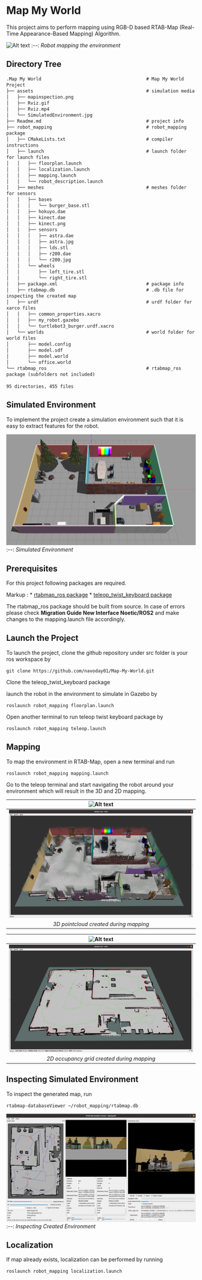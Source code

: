 # Map My World

This project aims to perform mapping using RGB-D based RTAB-Map (Real-Time Appearance-Based Mapping) Algorithm.

![Alt text](assets/depthcloud.gif)
:--:
*Robot mapping the environment*

## Directory Tree 

```
.Map My World                                       # Map My World  Project
├── assets                                          # simulation media
│   ├── mapinspection.png
│   ├── Rviz.gif
│   ├── Rviz.mp4
│   └── SimulatedEnvironment.jpg
├── Readme.md                                       # project info
├── robot_mapping                                   # robot_mapping package
│   ├── CMakeLists.txt                              # compiler instructions
│   ├── launch                                      # launch folder for launch files
│   │   ├── floorplan.launch
│   │   ├── localization.launch
│   │   ├── mapping.launch
│   │   └── robot_description.launch
│   ├── meshes                                      # meshes folder for sensors
│   │   ├── bases
│   │   │   └── burger_base.stl
│   │   ├── hokuyo.dae
│   │   ├── kinect.dae
│   │   ├── kinect.png
│   │   ├── sensors
│   │   │   ├── astra.dae
│   │   │   ├── astra.jpg
│   │   │   ├── lds.stl
│   │   │   ├── r200.dae
│   │   │   └── r200.jpg
│   │   └── wheels
│   │       ├── left_tire.stl
│   │       └── right_tire.stl
│   ├── package.xml                                 # package info
│   ├── rtabmap.db                                  # .db file for inspecting the created map
│   ├── urdf                                        # urdf folder for xarco files
│   │   ├── common_properties.xacro
│   │   ├── my_robot.gazebo
│   │   └── turtlebot3_burger.urdf.xacro
│   └── worlds                                      # world folder for world files
│       ├── model.config
│       ├── model.sdf
│       ├── model.world
│       └── office.world
└── rtabmap_ros                                     # rtabmap_ros package (subfolders not included)

95 directories, 455 files
```

## Simulated Environment

To implement the project create a simulation environment such that it is easy to extract features for the robot.

![Alt text](assets/SimulatedEnvironment.jpg)
:--:
*Simulated Environment*

## Prerequisites

For this project following packages are required. 

Markup : * [rtabmap_ros package](http://wiki.ros.org/rtabmap_ros)
         * [teleop_twist_keyboard package](http://wiki.ros.org/teleop_twist_keyboard)

The rtabmap_ros package should be built from source. In case of errors please check  **Migration Guide New Interface Noetic/ROS2** and make changes to the mapping.launch file accordingly.

## Launch the Project

To launch the project, clone the github repository under src folder is your ros workspace by
```
git clone https://github.com/navoday01/Map-My-World.git
```
Clone the teleop_twist_keyboard package   

launch the robot in the environment to simulate in Gazebo by
```
roslaunch robot_mapping floorplan.launch
```
Open another terminal to run teleop twist keyboard package by 
```
roslaunch robot_mapping teleop.launch
```
## Mapping

To map the environment in RTAB-Map, open a new terminal and run
```
roslaunch robot_mapping mapping.launch
```
Go to the teleop terminal and start navigating the robot around your environment which will result in the 3D and 2D mapping.

| ![Alt text](assets/pointcloud.gif) |
|:----------------------------------:|
| ![Alt text](assets/3dpcl.png)      |
|*3D pointcloud created during mapping*|

|  ![Alt text](assets/gridmapping.gif) |
|:------------------------------------:|
| ![Alt text](assets/occupancyGrid.png) | 
|*2D occupancy grid created during mapping*|


## Inspecting Simulated Environment

To inspect the generated map, run
```
rtabmap-databaseViewer ~/robot_mapping/rtabmap.db
```

![Alt text](assets/postprocessing.png)
:--:
*Inspecting Created Environment*

## Localization

If map already exists, localization can be performed by running 
```
roslaunch robot_mapping localization.launch
```

